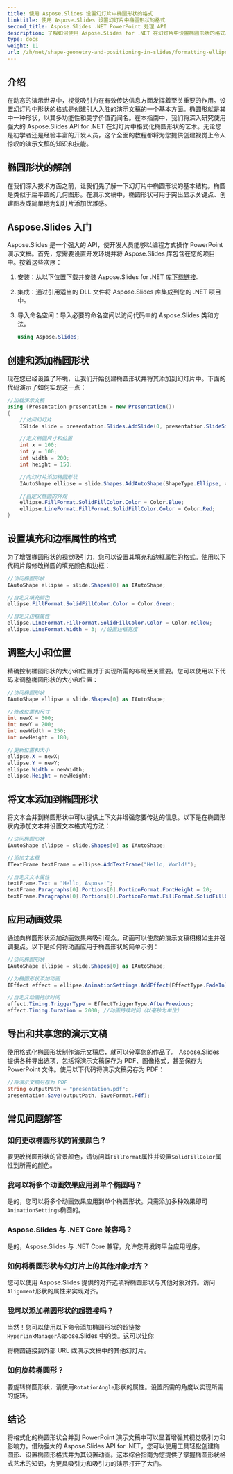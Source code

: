 ```yaml
---
title: 使用 Aspose.Slides 设置幻灯片中椭圆形状的格式
linktitle: 使用 Aspose.Slides 设置幻灯片中椭圆形状的格式
second_title: Aspose.Slides .NET PowerPoint 处理 API
description: 了解如何使用 Aspose.Slides for .NET 在幻灯片中设置椭圆形状的格式。本分步指南提供了代码示例并解答了常见问题解答。
type: docs
weight: 11
url: /zh/net/shape-geometry-and-positioning-in-slides/formatting-ellipse-shape/
---
```


## 介绍

在动态的演示世界中，视觉吸引力在有效传达信息方面发挥着至关重要的作用。设置幻灯片中形状的格式是创建引人入胜的演示文稿的一个基本方面。椭圆形就是其中一种形状，以其多功能性和美学价值而闻名。在本指南中，我们将深入研究使用强大的 Aspose.Slides API for .NET 在幻灯片中格式化椭圆形状的艺术。无论您是初学者还是经验丰富的开发人员，这个全面的教程都将为您提供创建视觉上令人惊叹的演示文稿的知识和技能。

## 椭圆形状的解剖

在我们深入技术方面之前，让我们先了解一下幻灯片中椭圆形状的基本结构。椭圆是类似于扁平圆的几何图形。在演示文稿中，椭圆形状可用于突出显示关键点、创建图表或简单地为幻灯片添加优雅感。

## Aspose.Slides 入门

Aspose.Slides 是一个强大的 API，使开发人员能够以编程方式操作 PowerPoint 演示文稿。首先，您需要设置开发环境并将 Aspose.Slides 库包含在您的项目中。按着这些次序：

1. 安装：从以下位置下载并安装 Aspose.Slides for .NET 库[下载链接](https://releases.aspose.com/slides/net/).

2. 集成：通过引用适当的 DLL 文件将 Aspose.Slides 库集成到您的 .NET 项目中。

3. 导入命名空间：导入必要的命名空间以访问代码中的 Aspose.Slides 类和方法。
   
   ```csharp
   using Aspose.Slides;
   ```

## 创建和添加椭圆形状

现在您已经设置了环境，让我们开始创建椭圆形状并将其添加到幻灯片中。下面的代码演示了如何实现这一点：

```csharp
//加载演示文稿
using (Presentation presentation = new Presentation())
{
    //访问幻灯片
    ISlide slide = presentation.Slides.AddSlide(0, presentation.SlideSize);

    //定义椭圆尺寸和位置
    int x = 100;
    int y = 100;
    int width = 200;
    int height = 150;

    //向幻灯片添加椭圆形状
    IAutoShape ellipse = slide.Shapes.AddAutoShape(ShapeType.Ellipse, x, y, width, height);

    //自定义椭圆的外观
    ellipse.FillFormat.SolidFillColor.Color = Color.Blue;
    ellipse.LineFormat.FillFormat.SolidFillColor.Color = Color.Red;
}
```

## 设置填充和边框属性的格式

为了增强椭圆形状的视觉吸引力，您可以设置其填充和边框属性的格式。使用以下代码片段修改椭圆的填充颜色和边框：

```csharp
//访问椭圆形状
IAutoShape ellipse = slide.Shapes[0] as IAutoShape;

//自定义填充颜色
ellipse.FillFormat.SolidFillColor.Color = Color.Green;

//自定义边框属性
ellipse.LineFormat.FillFormat.SolidFillColor.Color = Color.Yellow;
ellipse.LineFormat.Width = 3; //设置边框宽度
```

## 调整大小和位置

精确控制椭圆形状的大小和位置对于实现所需的布局至关重要。您可以使用以下代码来调整椭圆形状的大小和位置：

```csharp
//访问椭圆形状
IAutoShape ellipse = slide.Shapes[0] as IAutoShape;

//修改位置和尺寸
int newX = 300;
int newY = 200;
int newWidth = 250;
int newHeight = 180;

//更新位置和大小
ellipse.X = newX;
ellipse.Y = newY;
ellipse.Width = newWidth;
ellipse.Height = newHeight;
```

## 将文本添加到椭圆形状

将文本合并到椭圆形状中可以提供上下文并增强您要传达的信息。以下是在椭圆形状内添加文本并设置文本格式的方法：

```csharp
//访问椭圆形状
IAutoShape ellipse = slide.Shapes[0] as IAutoShape;

//添加文本框
ITextFrame textFrame = ellipse.AddTextFrame("Hello, World!");

//自定义文本属性
textFrame.Text = "Hello, Aspose!";
textFrame.Paragraphs[0].Portions[0].PortionFormat.FontHeight = 20;
textFrame.Paragraphs[0].Portions[0].PortionFormat.FillFormat.SolidFillColor.Color = Color.White;
```

## 应用动画效果

通过向椭圆形状添加动画效果来吸引观众。动画可以使您的演示文稿栩栩如生并强调要点。以下是如何将动画应用于椭圆形状的简单示例：

```csharp
//访问椭圆形状
IAutoShape ellipse = slide.Shapes[0] as IAutoShape;

//为椭圆形状添加动画
IEffect effect = ellipse.AnimationSettings.AddEffect(EffectType.FadeIn);

//自定义动画持续时间
effect.Timing.TriggerType = EffectTriggerType.AfterPrevious;
effect.Timing.Duration = 2000; //动画持续时间（以毫秒为单位）
```

## 导出和共享您的演示文稿

使用格式化椭圆形状制作演示文稿后，就可以分享您的作品了。 Aspose.Slides 提供各种导出选项，包括将演示文稿保存为 PDF、图像格式，甚至保存为 PowerPoint 文件。使用以下代码将演示文稿另存为 PDF：

```csharp
//将演示文稿另存为 PDF
string outputPath = "presentation.pdf";
presentation.Save(outputPath, SaveFormat.Pdf);
```

## 常见问题解答

### 如何更改椭圆形状的背景颜色？
要更改椭圆形状的背景颜色，请访问其`FillFormat`属性并设置`SolidFillColor`属性到所需的颜色。

### 我可以将多个动画效果应用到单个椭圆吗？
是的，您可以将多个动画效果应用到单个椭圆形状。只需添加多种效果即可`AnimationSettings`椭圆的。

### Aspose.Slides 与 .NET Core 兼容吗？
是的，Aspose.Slides 与 .NET Core 兼容，允许您开发跨平台应用程序。

### 如何将椭圆形状与幻灯片上的其他对象对齐？
您可以使用 Aspose.Slides 提供的对齐选项将椭圆形状与其他对象对齐。访问`Alignment`形状的属性来实现对齐。

### 我可以添加椭圆形状的超链接吗？
当然！您可以使用以下命令添加椭圆形状的超链接`HyperlinkManager`Aspose.Slides 中的类。这可以让你

 将椭圆链接到外部 URL 或演示文稿中的其他幻灯片。

### 如何旋转椭圆形？
要旋转椭圆形状，请使用`RotationAngle`形状的属性。设置所需的角度以实现所需的旋转。

## 结论

将格式化的椭圆形状合并到 PowerPoint 演示文稿中可以显着增强其视觉吸引力和影响力。借助强大的 Aspose.Slides API for .NET，您可以使用工具轻松创建椭圆形、设置椭圆形格式并为其设置动画。这本综合指南为您提供了掌握椭圆形状格式艺术的知识，为更具吸引力和吸引力的演示打开了大门。
